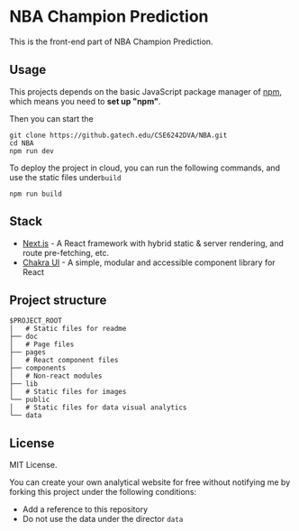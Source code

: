 # NBA Champion Prediction

This is the front-end part of NBA Champion Prediction. 

## Usage

This projects depends on the basic JavaScript package manager of [npm](https://github.com/npm/npm), which means you need to **set up "npm"**.

Then you can start the 

```shell
git clone https://github.gatech.edu/CSE6242DVA/NBA.git
cd NBA
npm run dev
```

To deploy the project in cloud, you can run the following commands, and use the  static files under`build`  

```shell
npm run build
```

## Stack

- [Next.js](https://nextjs.org/) - A React framework with hybrid static & server rendering, and route pre-fetching, etc.
- [Chakra UI](https://chakra-ui.com/) - A simple, modular and accessible component library for React

## Project structure

```
$PROJECT_ROOT
│   # Static files for readme
├── doc
│   # Page files
├── pages
│   # React component files
├── components
│   # Non-react modules
├── lib
│   # Static files for images
└── public
│   # Static files for data visual analytics
└── data
```

## License

MIT License.

You can create your own analytical website for free without notifying me by forking this project under the following conditions:

- Add a reference to this repository
- Do not use the data under the director `data`
